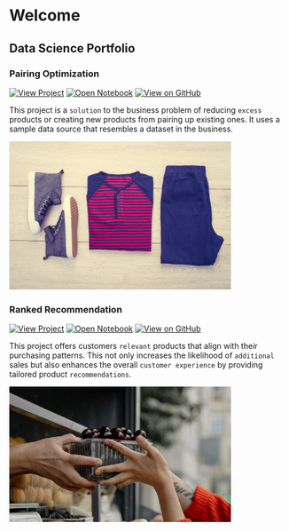 # Welcome

## Data Science Portfolio

### Pairing Optimization
[![View Project](https://img.shields.io/badge/Material-View_Project-purple?logo=MaterialforMKDOCS)](https://cesarservin.com/pairing_optimization/index.html)
[![Open Notebook](https://img.shields.io/badge/Jupyter-Open_Notebook-blue?logo=Jupyter)](https://github.com/cesarservin/pairing_optimization/blob/main/notebooks/main.ipynb)
[![View on GitHub](https://img.shields.io/badge/GitHub-View_on_GitHub-blue?logo=GitHub)](https://github.com/cesarservin/pairing_optimization)

This project is a `solution` to the business problem of reducing `excess` products or creating new products from pairing up existing ones. It uses a sample data source that resembles a dataset in the business. 

<img src="assets\suggestion.jpg" alt="Pairs" width="400">

<br>

### Ranked Recommendation

[![View Project](https://img.shields.io/badge/Material-View_Project-purple?logo=MaterialforMKDOCS)](https://cesarservin.com/ranked_recommendation/index.html)
[![Open Notebook](https://img.shields.io/badge/Jupyter-Open_Notebook-blue?logo=Jupyter)](https://github.com/cesarservin/ranked_recommendation/blob/main/notebooks/ranked_recommendation_main.ipynb)
[![View on GitHub](https://img.shields.io/badge/GitHub-View_on_GitHub-blue?logo=GitHub)](https://github.com/cesarservin/ranked_recommendation)

This project offers customers `relevant` products that align with their purchasing patterns. This not only increases the likelihood of `additional` sales but also enhances the overall ``customer experience`` by providing tailored product `recommendations`.

<img src="assets\suggest_item.jpg" alt="Pairs" width="400">

<br>

<!-- <br>
<center><img src="assets/suggest_item.png" width="400" height="400"/></center>
<br> -->